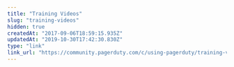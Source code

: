 ```yaml
---
title: "Training Videos"
slug: "training-videos"
hidden: true
createdAt: "2017-09-06T18:59:15.935Z"
updatedAt: "2019-10-30T17:42:30.830Z"
type: "link"
link_url: "https://community.pagerduty.com/c/using-pagerduty/training-videos?utm_source=web&utm_campaign=kb_nav&utm_medium=link"
---
```

